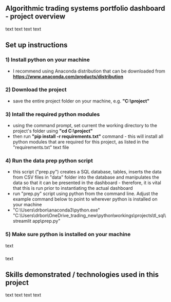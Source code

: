 ## Algorithmic trading systems portfolio dashboard - project overview
text
text
text
text

## Set up instructions
### 1) Install python on your machine
- I recommend using Anaconda distribution that can be downloaded from **https://www.anaconda.com/products/distribution**
### 2) Download the project
- save the entire project folder on your machine, e.g. **"C:\project"**
### 3) Intall the required python modules
- using the command prompt, set current the working directory to the project's folder using **"cd C:\project"**
- then run **"pip install -r requirements.txt"** command - this will install all python modules that are required for this project, as listed in the "requirements.txt" text file
### 4) Run the data prep python script
- this script ("prep.py") creates a SQL database, tables, inserts the data from CSV files in "data" folder into the database and manipulates the data so that it can be presented in the dashboard - therefore, it is vital that this is run prior to instantiating the actual dashboard
- run "prep.py" script using python from the command line. Adjust the example command below to point to wherever python is installed on your machine  
- "C:\Users\drbon\anaconda3\python.exe" "C:\Users\drbon\OneDrive\_trading_new\python\workings\projects\tl_sql\streamlit app\prep.py"
### 5) Make sure python is installed on your machine
text
###
text

## Skills demonstrated / technologies used in this project
text
text
text
text
